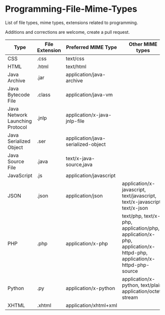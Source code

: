 # Programming-File-Mime-Types
List of file types, mime types, extensions related to programming.

Additions and corrections are welcome, create a pull request.

| Type | File Extension | Preferred MIME Type | Other MIME types | Source |
|------------|----------------|------------------------|------------------------------------------------------------------------|-------------------------------------------------------------------------------------------------------------------------------------------------------------|
| CSS | .css | text/css |  | [1](http://www.freeformatter.com/mime-types-list.html#mime-types-list) |
| HTML | .html | text/html |  | [1](http://www.freeformatter.com/mime-types-list.html#mime-types-list) |
| Java Archive | .jar | application/java-archive |  | [1](http://www.freeformatter.com/mime-types-list.html#mime-types-list) |
| Java Bytecode File | .class | application/java-vm |  | [1](http://www.freeformatter.com/mime-types-list.html#mime-types-list) |
| Java Network Launching Protocol | .jnlp | application/x-java-jnlp-file |  | [1](http://www.freeformatter.com/mime-types-list.html#mime-types-list) |
| Java Serialized Object | .ser | application/java-serialized-object |  | [1](http://www.freeformatter.com/mime-types-list.html#mime-types-list) |
| Java Source File | .java | text/x-java-source,java |  | [1](http://www.freeformatter.com/mime-types-list.html#mime-types-list) |
| JavaScript | .js | application/javascript |  | [1](http://www.freeformatter.com/mime-types-list.html#mime-types-list) |
| JSON | .json | application/json | application/x-javascript, text/javascript, text/x-javascript, text/x-json | [1](http://www.freeformatter.com/mime-types-list.html#mime-types-list), [2](http://stackoverflow.com/questions/477816/what-is-the-correct-json-content-type) |
| PHP | .php | application/x-php | text/php, text/x-php, application/php, application/x-php, application/x-httpd-php, application/x-httpd-php-source | [1](https://cweiske.de/tagebuch/php-mimetype.htm) |
| Python | .py | application/x-python | application/x-python, text/plain, application/octet-stream | [1](http://filext.com/file-extension/PY) |
| XHTML | .xhtml | application/xhtml+xml |  | [1](http://www.freeformatter.com/mime-types-list.html#mime-types-list) |
